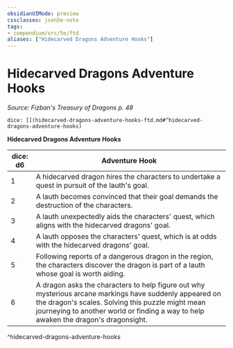 ```yaml
---
obsidianUIMode: preview
cssclasses: json5e-note
tags:
- compendium/src/5e/ftd
aliases: ["Hidecarved Dragons Adventure Hooks"]
---
```

# Hidecarved Dragons Adventure Hooks
*Source: Fizban's Treasury of Dragons p. 48* 

`dice: [](hidecarved-dragons-adventure-hooks-ftd.md#^hidecarved-dragons-adventure-hooks)`

**Hidecarved Dragons Adventure Hooks**

| dice: d6 | Adventure Hook |
|----------|----------------|
| 1 | A hidecarved dragon hires the characters to undertake a quest in pursuit of the lauth's goal. |
| 2 | A lauth becomes convinced that their goal demands the destruction of the characters. |
| 3 | A lauth unexpectedly aids the characters' quest, which aligns with the hidecarved dragons' goal. |
| 4 | A lauth opposes the characters' quest, which is at odds with the hidecarved dragons' goal. |
| 5 | Following reports of a dangerous dragon in the region, the characters discover the dragon is part of a lauth whose goal is worth aiding. |
| 6 | A dragon asks the characters to help figure out why mysterious arcane markings have suddenly appeared on the dragon's scales. Solving this puzzle might mean journeying to another world or finding a way to help awaken the dragon's dragonsight. |
^hidecarved-dragons-adventure-hooks